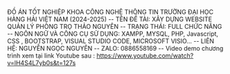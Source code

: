 ĐỒ ÁN TỐT NGHIỆP KHOA CÔNG NGHỆ THÔNG TIN TRƯỜNG ĐẠI HỌC HÀNG HẢI VIỆT NAM (2024-2025) --
TÊN ĐỀ TÀI: XÂY DỰNG WEBSITE QUẢN LÝ PHÒNG TRỌ THẢO NGUYÊN --
TRẠNG THÁI: FULL CHỨC NĂNG --
NGÔN NGỮ VÀ CÔNG CỤ SỬ DỤNG: XAMPP, MYSQL, PHP, Javascript, CSS , BOOTSTRAP, VISUAL STUDIO CODE, MICROSOFT VISIO... --
LIÊN HỆ: NGUYỄN NGỌC NGUYÊN --
ZALO: 0886558169 --
Video demo chương trình xem tại link Youtube sau : https://www.youtube.com/watch?v=lH4S4L7yb0s&t=127s
